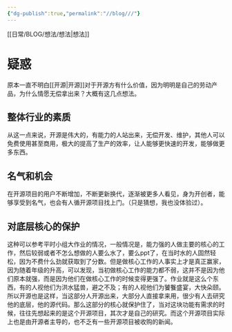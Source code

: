 ```yaml
---
{"dg-publish":true,"permalink":"//blog///"}
---
```


[[日常/BLOG/想法/想法\|想法]]
# 疑惑

原本一直不明白[[开源\|开源]]对于开源方有什么价值，因为明明是自己的劳动产品，为什么情愿无偿拿出来？大概有这几点想法。

## 整体行业的素质

从这一点来说，开源是伟大的，有能力的人站出来，无偿开发、维护，其他人可以免费使用甚至商用，极大的提高了生产的效率，让人能够更快速的开发，能够做更多东西。

## 名气和机会

在开源项目的用户不断增加，不断更新换代，逐渐被更多人看见，身为开创者，能够享受到名气，也会有人循开源项目找上门。（只是猜想，我也没体验过）。

## 对底层核心的保护 

这种可以参考平时小组大作业的情况，一般情况是，能力强的人做主要的核心的工作，然后较弱或者不怎么想做的人要么水了，要么ppt了，在当时水的人固然轻松，因为不费什么劲就获取到了分数。但是做核心工作的人事实上才是真正赢家，因为随着年级的升高，可以发现，当初做核心工作的能力都不弱，这并不是因为他们原本就强，而是因为他们在做核心工作的时候变得更强了。作业就是这么个东西，有的人视他们为洪水猛兽，避之不及；有的人视他们为饕餮盛宴，大快朵颐。所以开源也是这样，当这部分人开源出来，大部分人直接拿来用，很少有人去研究他的底层，他的源代码。那么这部分的核心就保护住了，当对这块功能有需求的时候，往往先想起来的是这个开源项目，其次才是自己的研究。而这个开源项目实际上也是由开源者主导的，也不乏有一些开源项目被收购的新闻。
